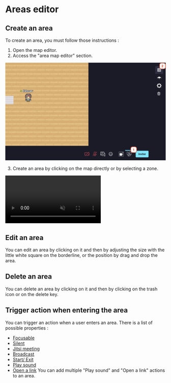 # Areas editor

## Create an area
To create an area, you must follow those instructions :
1. Open the map editor.
2. Access the "area map editor" section.
<div class="row">
    <div class="col">
        <img src="../images/editor/area_editor.png" class="figure-img img-fluid rounded" alt="" />
    </div>
</div>

3. Create an area by clicking on the map directly or by selecting a zone.
<div class="px-5 card rounded d-inline-block">
    <video class="document-img" src="../images/editor/area_editor.mp4" autoplay loop muted></video>
</div>

## Edit an area
You can edit an area by clicking on it and then by adjusting the size with the little white square on the borderline, or the position by drag and drop the area.

## Delete an area
You can delete an area by clicking on it and then by clicking on the trash icon or on the delete key.

## Trigger action when entering the area
You can trigger an action when a user enters an area. There is a list of possible properties :
- [Focusable](property/focusable.md)
- [Silent](property/silent.md)
- [Jitsi meeting](property/jitsi.md)
- [Broadcast](property/broadcast.md)
- [Start/ Exit](property/entry-exit.md)
- [Play sound](property/play-sound.md)
- [Open a link](property/open-link.md)
You can add multiple "Play sound" and "Open a link" actions to an area.